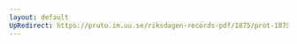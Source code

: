 ```yaml
---
layout: default
UpRedirect: https://pruto.im.uu.se/riksdagen-records-pdf/1875/prot-1875--ak--056/prot-1875--ak--056_012.pdf
---
```

